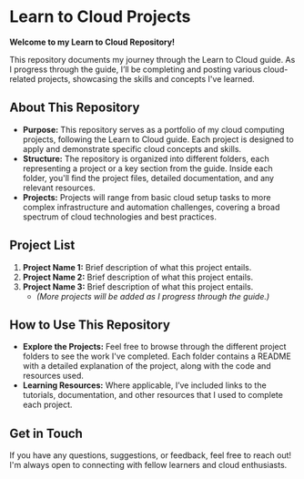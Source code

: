 # **Learn to Cloud Projects**

**Welcome to my Learn to Cloud Repository!**

This repository documents my journey through the Learn to Cloud guide. As I progress through the guide, I’ll be completing and posting various cloud-related projects, showcasing the skills and concepts I've learned.

## **About This Repository**

- **Purpose:** This repository serves as a portfolio of my cloud computing projects, following the Learn to Cloud guide. Each project is designed to apply and demonstrate specific cloud concepts and skills.
- **Structure:** The repository is organized into different folders, each representing a project or a key section from the guide. Inside each folder, you'll find the project files, detailed documentation, and any relevant resources.
- **Projects:** Projects will range from basic cloud setup tasks to more complex infrastructure and automation challenges, covering a broad spectrum of cloud technologies and best practices.

## **Project List**

1. **Project Name 1:** Brief description of what this project entails.
2. **Project Name 2:** Brief description of what this project entails.
3. **Project Name 3:** Brief description of what this project entails.
   - *(More projects will be added as I progress through the guide.)*

## **How to Use This Repository**

- **Explore the Projects:** Feel free to browse through the different project folders to see the work I've completed. Each folder contains a README with a detailed explanation of the project, along with the code and resources used.
- **Learning Resources:** Where applicable, I’ve included links to the tutorials, documentation, and other resources that I used to complete each project.

## **Get in Touch**

If you have any questions, suggestions, or feedback, feel free to reach out! I'm always open to connecting with fellow learners and cloud enthusiasts.
